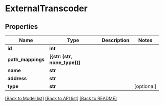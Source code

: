 # ExternalTranscoder


## Properties

Name | Type | Description | Notes
------------ | ------------- | ------------- | -------------
**id** | **int** |  | 
**path_mappings** | **[{str: (str, none_type)}]** |  | 
**name** | **str** |  | 
**address** | **str** |  | 
**type** | **str** |  | [optional] 

[[Back to Model list]](../#documentation-for-models) [[Back to API list]](../#documentation-for-api-endpoints) [[Back to README]](../)


